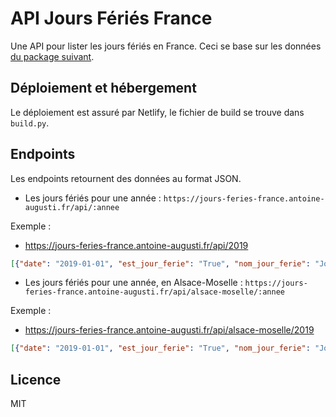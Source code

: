 # API Jours Fériés France
Une API pour lister les jours fériés en France. Ceci se base sur les données [du package suivant](https://github.com/AntoineAugusti/jours-feries-france).

## Déploiement et hébergement
Le déploiement est assuré par Netlify, le fichier de build se trouve dans `build.py`.

## Endpoints
Les endpoints retournent des données au format JSON.

- Les jours fériés pour une année : `https://jours-feries-france.antoine-augusti.fr/api/:annee`

Exemple :
- https://jours-feries-france.antoine-augusti.fr/api/2019
```json
[{"date": "2019-01-01", "est_jour_ferie": "True", "nom_jour_ferie": "Jour de l'an"}, {"date": "2019-04-22", "est_jour_ferie": "True", "nom_jour_ferie": "Lundi de Pâques"}, {"date": "2019-05-01", "est_jour_ferie": "True", "nom_jour_ferie": "Fête du travail"}, {"date": "2019-05-08", "est_jour_ferie": "True", "nom_jour_ferie": "Victoire des alliés"}, {"date": "2019-05-30", "est_jour_ferie": "True", "nom_jour_ferie": "Ascension"}, {"date": "2019-06-10", "est_jour_ferie": "True", "nom_jour_ferie": "Pentecôte"}, {"date": "2019-07-14", "est_jour_ferie": "True", "nom_jour_ferie": "Fête Nationale"}, {"date": "2019-08-15", "est_jour_ferie": "True", "nom_jour_ferie": "Assomption"}, {"date": "2019-11-01", "est_jour_ferie": "True", "nom_jour_ferie": "Toussaint"}, {"date": "2019-11-11", "est_jour_ferie": "True", "nom_jour_ferie": "Armistice"}, {"date": "2019-12-25", "est_jour_ferie": "True", "nom_jour_ferie": "Noël"}]
```

- Les jours fériés pour une année, en Alsace-Moselle : `https://jours-feries-france.antoine-augusti.fr/api/alsace-moselle/:annee`

Exemple :
- https://jours-feries-france.antoine-augusti.fr/api/alsace-moselle/2019
```json
[{"date": "2019-01-01", "est_jour_ferie": "True", "nom_jour_ferie": "Jour de l'an"}, {"date": "2019-04-19", "est_jour_ferie": "True", "nom_jour_ferie": "Vendredi Saint"}, {"date": "2019-04-22", "est_jour_ferie": "True", "nom_jour_ferie": "Lundi de Pâques"}, {"date": "2019-05-01", "est_jour_ferie": "True", "nom_jour_ferie": "Fête du travail"}, {"date": "2019-05-08", "est_jour_ferie": "True", "nom_jour_ferie": "Victoire des alliés"}, {"date": "2019-05-30", "est_jour_ferie": "True", "nom_jour_ferie": "Ascension"}, {"date": "2019-06-10", "est_jour_ferie": "True", "nom_jour_ferie": "Pentecôte"}, {"date": "2019-07-14", "est_jour_ferie": "True", "nom_jour_ferie": "Fête Nationale"}, {"date": "2019-08-15", "est_jour_ferie": "True", "nom_jour_ferie": "Assomption"}, {"date": "2019-11-01", "est_jour_ferie": "True", "nom_jour_ferie": "Toussaint"}, {"date": "2019-11-11", "est_jour_ferie": "True", "nom_jour_ferie": "Armistice"}, {"date": "2019-12-25", "est_jour_ferie": "True", "nom_jour_ferie": "Noël"}, {"date": "2019-12-26", "est_jour_ferie": "True", "nom_jour_ferie": "Saint Étienne"}]
```


## Licence
MIT
